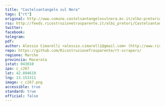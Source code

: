 ```yaml
---
title: "Castelsantangelo sul Nera"
tags: ["rt"]
original: http://www.comune.castelsantangelosulnera.mc.it/albo-pretorio/
rss: http://feeds.ricostruzionetrasparente.it/albi_pretori/Castelsantangelo sul Nera_feed.xml
twitter: 
facebook: 
telegram: 
pdf: 
author: Alessio Cimarelli <alessio.cimarelli@gmail.com> (http://www.ricostruzionetrasparente.it)
repo: https://github.com/RicostruzioneTrasparente/rt-scrapers/
regione: Marche
provincia: Macerata
istat: 043010
ipa: c_c267
lat: 42.894619
lng: 13.153311
image: c_c267.png
accessible: true
standard: true
official: false
---
```

